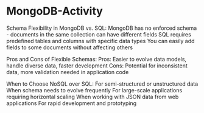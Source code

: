 # MongoDB-Activity

Schema Flexibility in MongoDB vs. SQL:
MongoDB has no enforced schema - documents in the same collection can have different fields
SQL requires predefined tables and columns with specific data types
You can easily add fields to some documents without affecting others


Pros and Cons of Flexible Schemas:
Pros: Easier to evolve data models, handle diverse data, faster development
Cons: Potential for inconsistent data, more validation needed in application code


When to Choose NoSQL over SQL:
For semi-structured or unstructured data
When schema needs to evolve frequently
For large-scale applications requiring horizontal scaling
When working with JSON data from web applications
For rapid development and prototyping
